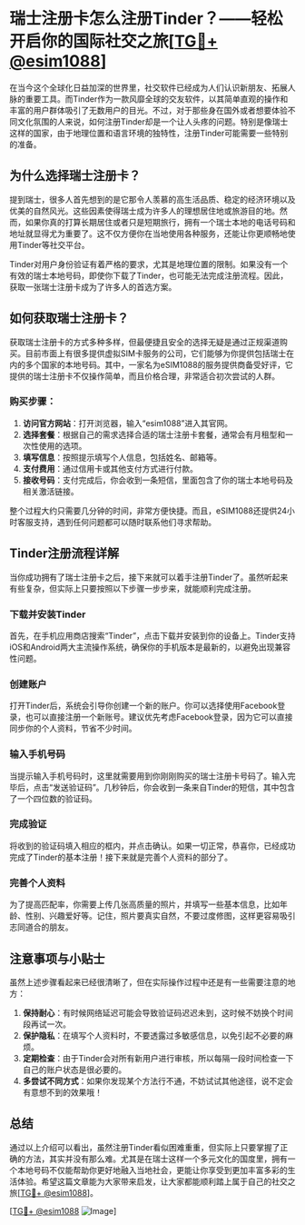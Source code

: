# 瑞士注册卡怎么注册Tinder？——轻松开启你的国际社交之旅[[TG💪+ @esim1088](https://t.me/s/esim1088)]

在当今这个全球化日益加深的世界里，社交软件已经成为人们认识新朋友、拓展人脉的重要工具。而Tinder作为一款风靡全球的交友软件，以其简单直观的操作和丰富的用户群体吸引了无数用户的目光。不过，对于那些身在国外或者想要体验不同文化氛围的人来说，如何注册Tinder却是一个让人头疼的问题。特别是像瑞士这样的国家，由于地理位置和语言环境的独特性，注册Tinder可能需要一些特别的准备。

## 为什么选择瑞士注册卡？

提到瑞士，很多人首先想到的是它那令人羡慕的高生活品质、稳定的经济环境以及优美的自然风光。这些因素使得瑞士成为许多人的理想居住地或旅游目的地。然而，如果你真的打算长期居住或者只是短期旅行，拥有一个瑞士本地的电话号码和地址就显得尤为重要了。这不仅方便你在当地使用各种服务，还能让你更顺畅地使用Tinder等社交平台。

Tinder对用户身份验证有着严格的要求，尤其是地理位置的限制。如果没有一个有效的瑞士本地号码，即使你下载了Tinder，也可能无法完成注册流程。因此，获取一张瑞士注册卡成为了许多人的首选方案。

## 如何获取瑞士注册卡？

获取瑞士注册卡的方式多种多样，但最便捷且安全的选择无疑是通过正规渠道购买。目前市面上有很多提供虚拟SIM卡服务的公司，它们能够为你提供包括瑞士在内的多个国家的本地号码。其中，一家名为eSIM1088的服务提供商备受好评，它提供的瑞士注册卡不仅操作简单，而且价格合理，非常适合初次尝试的人群。

### 购买步骤：

1. **访问官方网站**：打开浏览器，输入“esim1088”进入其官网。
2. **选择套餐**：根据自己的需求选择合适的瑞士注册卡套餐，通常会有月租型和一次性使用的选项。
3. **填写信息**：按照提示填写个人信息，包括姓名、邮箱等。
4. **支付费用**：通过信用卡或其他支付方式进行付款。
5. **接收号码**：支付完成后，你会收到一条短信，里面包含了你的瑞士本地号码及相关激活链接。

整个过程大约只需要几分钟的时间，非常方便快捷。而且，eSIM1088还提供24小时客服支持，遇到任何问题都可以随时联系他们寻求帮助。

## Tinder注册流程详解

当你成功拥有了瑞士注册卡之后，接下来就可以着手注册Tinder了。虽然听起来有些复杂，但实际上只要按照以下步骤一步步来，就能顺利完成注册。

### 下载并安装Tinder

首先，在手机应用商店搜索“Tinder”，点击下载并安装到你的设备上。Tinder支持iOS和Android两大主流操作系统，确保你的手机版本是最新的，以避免出现兼容性问题。

### 创建账户

打开Tinder后，系统会引导你创建一个新的账户。你可以选择使用Facebook登录，也可以直接注册一个新账号。建议优先考虑Facebook登录，因为它可以直接同步你的个人资料，节省不少时间。

### 输入手机号码

当提示输入手机号码时，这里就需要用到你刚刚购买的瑞士注册卡号码了。输入完毕后，点击“发送验证码”。几秒钟后，你会收到一条来自Tinder的短信，其中包含了一个四位数的验证码。

### 完成验证

将收到的验证码填入相应的框内，并点击确认。如果一切正常，恭喜你，已经成功完成了Tinder的基本注册！接下来就是完善个人资料的部分了。

### 完善个人资料

为了提高匹配率，你需要上传几张高质量的照片，并填写一些基本信息，比如年龄、性别、兴趣爱好等。记住，照片要真实自然，不要过度修图，这样更容易吸引志同道合的朋友。

## 注意事项与小贴士

虽然上述步骤看起来已经很清晰了，但在实际操作过程中还是有一些需要注意的地方：

1. **保持耐心**：有时候网络延迟可能会导致验证码迟迟未到，这时候不妨换个时间段再试一次。
2. **保护隐私**：在填写个人资料时，不要透露过多敏感信息，以免引起不必要的麻烦。
3. **定期检查**：由于Tinder会对所有新用户进行审核，所以每隔一段时间检查一下自己的账户状态是很必要的。
4. **多尝试不同方式**：如果你发现某个方法行不通，不妨试试其他途径，说不定会有意想不到的效果哦！

## 总结

通过以上介绍可以看出，虽然注册Tinder看似困难重重，但实际上只要掌握了正确的方法，其实并没有那么难。尤其是在瑞士这样一个多元文化的国度里，拥有一个本地号码不仅能帮助你更好地融入当地社会，更能让你享受到更加丰富多彩的生活体验。希望这篇文章能为大家带来启发，让大家都能顺利踏上属于自己的社交之旅[[TG💪+ @esim1088](https://t.me/s/esim1088)]。

[[TG💪+ @esim1088](https://t.me/s/esim1088) ![Image](https://i.postimg.cc/4NQfJmqS/Snipaste-2025-05-13-00-14-12.png)]